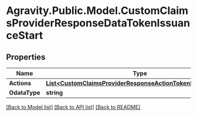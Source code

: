 # Agravity.Public.Model.CustomClaimsProviderResponseDataTokenIssuanceStart

## Properties

Name | Type | Description | Notes
------------ | ------------- | ------------- | -------------
**Actions** | [**List&lt;CustomClaimsProviderResponseActionTokenIssuanceStart&gt;**](CustomClaimsProviderResponseActionTokenIssuanceStart.md) |  | [optional] 
**OdataType** | **string** |  | [optional] 

[[Back to Model list]](../README.md#documentation-for-models) [[Back to API list]](../README.md#documentation-for-api-endpoints) [[Back to README]](../README.md)

